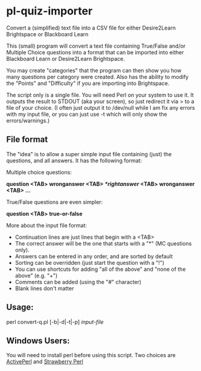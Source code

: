 # pl-quiz-importer
Convert a (simplified) text file into a CSV file for either Desire2Learn Brightspace or Blackboard Learn

This (small) program will convert a text file containing True/False and/or Multiple Choice questions into a format that can be imported into either Blackboard Learn or Desire2Learn Brightspace.  

You may create "categories" that the program can then show you how many questions per category were created.  Also has the ability to modify the "Points" and "Difficulty" if you are importing into Brightspace.

The script only is a single file.  You will need Perl on your system to use it.   It outputs the result to STDOUT (aka your screen), so just redirect it via > to a file of your choice.  (I often just output it to /dev/null while I am fix any errors with my input file, or you can just use -t which will only show the errors/warnings.)


## File format

The "idea" is to allow a super simple input file containing (just) the questions, and all answers.   It has the following format:

Multiple choice questions:

**question \<TAB\> wronganswer \<TAB\> *\*rightanswer* \<TAB\> wronganswer \<TAB\> ...**

True/False questions are even simpler:

**question \<TAB\> true-or-false**

More about the input file format:
* Continuation lines are just lines that begin with a \<TAB\>
* The correct answer will be the one that starts with a "\*" (MC questions only). 
* Answers can be entered in any order, and are sorted by default
* Sorting can be overridden (just start the question with a "!")
* You can use shortcuts for adding "all of the above" and "none of the above" (e.g. "+")
* Comments can be added (using the "#" character)
* Blank lines don't matter


## Usage:

   perl convert-q.pl [-b|-d|-t|-p] *input-file*
   
## Windows Users:

You will need to install perl before using this script.   Two choices are [ActivePerl](https://www.activestate.com/products/perl) and [Strawberry Perl](http://strawberryperl.com)
